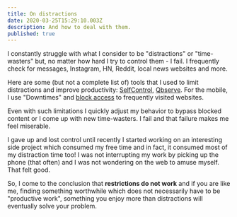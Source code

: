 ```yaml
---
title: On distractions
date: 2020-03-25T15:29:10.003Z
description: And how to deal with them.
published: true
---
```


I constantly struggle with what I consider to be "distractions" or "time-wasters" but, no matter how hard I try to control them - I fail. I frequently check for messages, Instagram, HN, Reddit, local news websites and more.

Here are some (but not a complete list of) tools that I used to limit distractions and improve productivity: [SelfControl](https://alternativeto.net/software/selfcontrol/), [Qbserve](https://alternativeto.net/software/qbserve/). For the mobile, I use "Downtimes" and [block access](https://www.imore.com/how-block-specific-websites-being-accessed-safari-iphone-and-ipad) to frequently visited websites.

Even with such limitations I quickly adjust my behavior to bypass blocked content or I come up with new time-wasters. I fail and that failure makes me feel miserable.

I gave up and lost control until recently I started working on an interesting side project which consumed my free time and in fact, it consumed most of my distraction time too! I was not interrupting my work by picking up the phone (that often) and I was not wondering on the web to amuse myself. That felt good.

So, I come to the conclusion that **restrictions do not work** and if you are like me, finding something worthwhile which does not necessarily have to be "productive work", something you enjoy more than distractions will eventually solve your problem.
